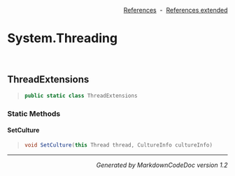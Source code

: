 <div style='text-align: right'>

[References](Index.md)&nbsp;&nbsp;-&nbsp;&nbsp;[References extended](IndexExtended.md)
</div>

# System.Threading

<br />

## ThreadExtensions

>```csharp
>public static class ThreadExtensions
>```

### Static Methods

#### SetCulture
>```csharp
>void SetCulture(this Thread thread, CultureInfo cultureInfo)
>```
<hr /><div style='text-align: right'><i>Generated by MarkdownCodeDoc version 1.2</i></div>
